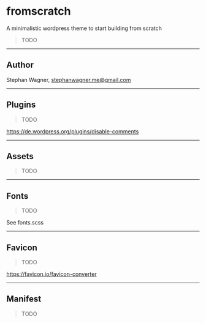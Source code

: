 # fromscratch

A minimalistic wordpress theme to start building from scratch

> TODO

---

## Author

Stephan Wagner, [stephanwagner.me@gmail.com](stephanwagner.me@gmail.com)

---

## Plugins

> TODO

https://de.wordpress.org/plugins/disable-comments

---

## Assets

> TODO

---

## Fonts

> TODO

See fonts.scss

---

## Favicon

> TODO

https://favicon.io/favicon-converter

---

## Manifest

> TODO
